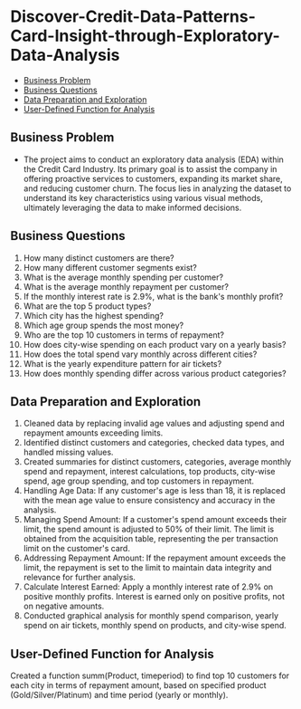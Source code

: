 # Discover-Credit-Data-Patterns-Card-Insight-through-Exploratory-Data-Analysis


- [Business Problem](#Business-Problem)
- [Business Questions](#Business-Questions)
- [Data Preparation and Exploration](#Data-Preparation-and-Exploration)
- [User-Defined Function for Analysis](#User-Defined-Function-for-Analysis)


## Business Problem

- The project aims to conduct an exploratory data analysis (EDA) within the Credit Card Industry. Its primary goal is to assist the company in offering proactive services to customers, expanding its market share, and reducing customer churn. The focus lies in analyzing the dataset to understand its key characteristics using various visual methods, ultimately leveraging the data to make informed decisions.

## Business Questions

1) How many distinct customers are there?
2) How many different customer segments exist?
3) What is the average monthly spending per customer?
4) What is the average monthly repayment per customer?
5) If the monthly interest rate is 2.9%, what is the bank's monthly profit?
6) What are the top 5 product types?
7) Which city has the highest spending?
8) Which age group spends the most money?
9) Who are the top 10 customers in terms of repayment?
10) How does city-wise spending on each product vary on a yearly basis?
11) How does the total spend vary monthly across different cities?
12) What is the yearly expenditure pattern for air tickets?
13) How does monthly spending differ across various product categories?


## Data Preparation and Exploration

1) Cleaned data by replacing invalid age values and adjusting spend and repayment amounts exceeding limits.
2) Identified distinct customers and categories, checked data types, and handled missing values.
3) Created summaries for distinct customers, categories, average monthly spend and repayment, interest calculations, top products, city-wise spend, age group spending, and top customers in repayment.
4) Handling Age Data: If any customer's age is less than 18, it is replaced with the mean age value to ensure consistency and accuracy in the analysis.
5) Managing Spend Amount: If a customer's spend amount exceeds their limit, the spend amount is adjusted to 50% of their limit. The limit is obtained from the acquisition table, representing the per transaction limit on the customer's card.
6) Addressing Repayment Amount: If the repayment amount exceeds the limit, the repayment is set to the limit to maintain data integrity and relevance for further analysis.
7) Calculate Interest Earned: Apply a monthly interest rate of 2.9% on positive monthly profits. Interest is earned only on positive profits, not on negative amounts.
8) Conducted graphical analysis for monthly spend comparison, yearly spend on air tickets, monthly spend on products, and city-wise spend.

##  User-Defined Function for Analysis

Created a function summ(Product, timeperiod) to find top 10 customers for each city in terms of repayment amount, based on specified product (Gold/Silver/Platinum) and time period (yearly or monthly).

